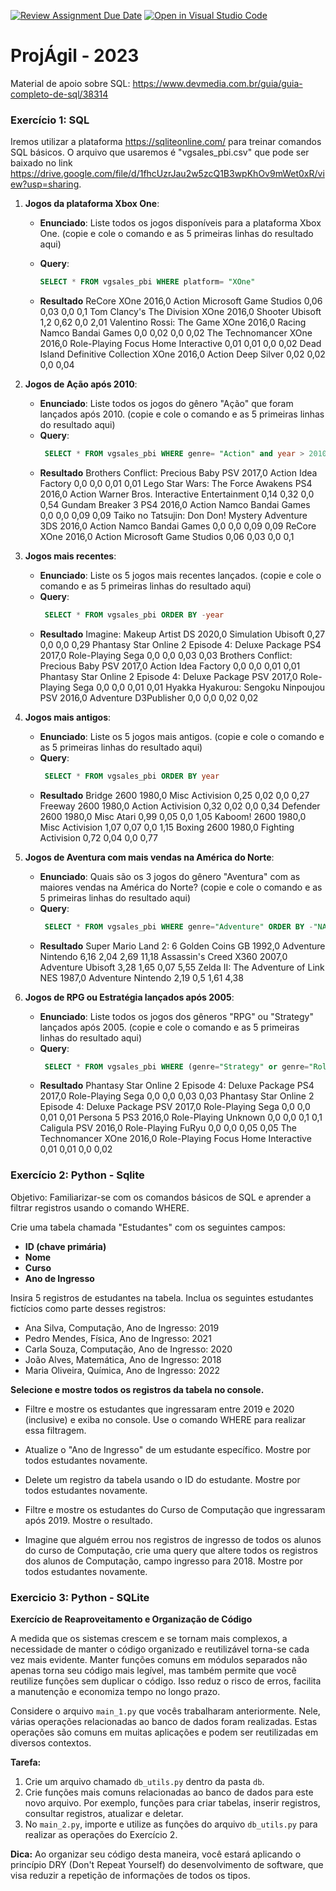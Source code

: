 [![Review Assignment Due Date](https://classroom.github.com/assets/deadline-readme-button-24ddc0f5d75046c5622901739e7c5dd533143b0c8e959d652212380cedb1ea36.svg)](https://classroom.github.com/a/GsJsnvSu)
[![Open in Visual Studio Code](https://classroom.github.com/assets/open-in-vscode-718a45dd9cf7e7f842a935f5ebbe5719a5e09af4491e668f4dbf3b35d5cca122.svg)](https://classroom.github.com/online_ide?assignment_repo_id=11573521&assignment_repo_type=AssignmentRepo)
# ProjÁgil - 2023

Material de apoio sobre SQL: https://www.devmedia.com.br/guia/guia-completo-de-sql/38314

### Exercício 1: SQL

Iremos utilizar a plataforma https://sqliteonline.com/ para treinar comandos SQL básicos. O arquivo que usaremos é "vgsales_pbi.csv" que pode ser baixado no link https://drive.google.com/file/d/1fhcUzrJau2w5zcQ1B3wpKhOv9mWet0xR/view?usp=sharing.

1. **Jogos da plataforma Xbox One**:
   - **Enunciado**: Liste todos os jogos disponíveis para a plataforma Xbox One. (copie e cole o comando e as 5 primeiras linhas do resultado aqui)
   - **Query**:
     ```sql
     SELECT * FROM vgsales_pbi WHERE platform= "XOne"
     ```

   - **Resultado**
    ReCore	XOne	2016,0	Action	Microsoft Game Studios	0,06	0,03	0,0	0,1
    Tom Clancy's The Division	XOne	2016,0	Shooter	Ubisoft	1,2	0,62	0,0	2,01
    Valentino Rossi: The Game	XOne	2016,0	Racing	Namco Bandai Games	0,0	0,02	0,0	0,02
    The Technomancer	XOne	2016,0	Role-Playing	Focus Home Interactive	0,01	0,01	0,0	0,02
    Dead Island Definitive Collection	XOne	2016,0	Action	Deep Silver	0,02	0,02	0,0	0,04


2. **Jogos de Ação após 2010**:
   - **Enunciado**: Liste todos os jogos do gênero "Ação" que foram lançados após 2010.  (copie e cole o comando e as 5 primeiras linhas do resultado aqui)
   - **Query**:
     ```sql
      SELECT * FROM vgsales_pbi WHERE genre= "Action" and year > 2010
     ```
   - **Resultado**
    Brothers Conflict: Precious Baby	PSV	2017,0	Action	Idea Factory	0,0	0,0	0,01	0,01
    Lego Star Wars: The Force Awakens	PS4	2016,0	Action	Warner Bros. Interactive Entertainment	0,14	0,32	0,0	0,54
    Gundam Breaker 3	PS4	2016,0	Action	Namco Bandai Games	0,0	0,0	0,09	0,09
    Taiko no Tatsujin: Don Don! Mystery Adventure	3DS	2016,0	Action	Namco Bandai Games	0,0	0,0	0,09	0,09
    ReCore	XOne	2016,0	Action	Microsoft Game Studios	0,06	0,03	0,0	0,1


3. **Jogos mais recentes**:
   - **Enunciado**: Liste os 5 jogos mais recentes lançados.  (copie e cole o comando e as 5 primeiras linhas do resultado aqui)
   - **Query**:
     ```sql
      SELECT * FROM vgsales_pbi ORDER BY -year
     ```
   - **Resultado**
    Imagine: Makeup Artist	DS	2020,0	Simulation	Ubisoft	0,27	0,0	0,0	0,29
    Phantasy Star Online 2 Episode 4: Deluxe Package	PS4	2017,0	Role-Playing	Sega	0,0	0,0	0,03	0,03
    Brothers Conflict: Precious Baby	PSV	2017,0	Action	Idea Factory	0,0	0,0	0,01	0,01
    Phantasy Star Online 2 Episode 4: Deluxe Package	PSV	2017,0	Role-Playing	Sega	0,0	0,0	0,01	0,01
    Hyakka Hyakurou: Sengoku Ninpoujou	PSV	2016,0	Adventure	D3Publisher	0,0	0,0	0,02	0,02


4. **Jogos mais antigos**:
   - **Enunciado**: Liste os 5 jogos mais antigos.  (copie e cole o comando e as 5 primeiras linhas do resultado aqui)
   - **Query**:
     ```sql
      SELECT * FROM vgsales_pbi ORDER BY year
     ```
   - **Resultado**
    Bridge	2600	1980,0	Misc	Activision	0,25	0,02	0,0	0,27
    Freeway	2600	1980,0	Action	Activision	0,32	0,02	0,0	0,34
    Defender	2600	1980,0	Misc	Atari	0,99	0,05	0,0	1,05
    Kaboom!	2600	1980,0	Misc	Activision	1,07	0,07	0,0	1,15
    Boxing	2600	1980,0	Fighting	Activision	0,72	0,04	0,0	0,77


5. **Jogos de Aventura com mais vendas na América do Norte**:
   - **Enunciado**: Quais são os 3 jogos do gênero "Aventura" com as maiores vendas na América do Norte?  (copie e cole o comando e as 5 primeiras linhas do resultado aqui)
   - **Query**:
     ```sql
      SELECT * FROM vgsales_pbi WHERE genre="Adventure" ORDER BY -"NA_Sales"
     ```
   - **Resultado**
    Super Mario Land 2: 6 Golden Coins	GB	1992,0	Adventure	Nintendo	6,16	2,04	2,69	11,18
    Assassin's Creed	X360	2007,0	Adventure	Ubisoft	3,28	1,65	0,07	5,55
    Zelda II: The Adventure of Link	NES	1987,0	Adventure	Nintendo	2,19	0,5	1,61	4,38

	 
6. **Jogos de RPG ou Estratégia lançados após 2005**:
   - **Enunciado**: Liste todos os jogos dos gêneros "RPG" ou "Strategy" lançados após 2005.  (copie e cole o comando e as 5 primeiras linhas do resultado aqui)
   - **Query**:
     ```sql
      SELECT * FROM vgsales_pbi WHERE (genre="Strategy" or genre="Role-Playing") AND year>2005
     ```
   - **Resultado**
    Phantasy Star Online 2 Episode 4: Deluxe Package	PS4	2017,0	Role-Playing	Sega	0,0	0,0	0,03	0,03
    Phantasy Star Online 2 Episode 4: Deluxe Package	PSV	2017,0	Role-Playing	Sega	0,0	0,0	0,01	0,01
    Persona 5	PS3	2016,0	Role-Playing	Unknown	0,0	0,0	0,1	0,1
    Caligula	PSV	2016,0	Role-Playing	FuRyu	0,0	0,0	0,05	0,05
    The Technomancer	XOne	2016,0	Role-Playing	Focus Home Interactive	0,01	0,01	0,0	0,02


### Exercício 2: Python - Sqlite

Objetivo: Familiarizar-se com os comandos básicos de SQL e aprender a filtrar registros usando o comando WHERE.

Crie uma tabela chamada "Estudantes" com os seguintes campos:

- **ID (chave primária)**
- **Nome**
- **Curso**
- **Ano de Ingresso**

Insira 5 registros de estudantes na tabela. Inclua os seguintes estudantes fictícios como parte desses registros:

- Ana Silva, Computação, Ano de Ingresso: 2019
- Pedro Mendes, Física, Ano de Ingresso: 2021
- Carla Souza, Computação, Ano de Ingresso: 2020
- João Alves, Matemática, Ano de Ingresso: 2018
- Maria Oliveira, Química, Ano de Ingresso: 2022
 
**Selecione e mostre todos os registros da tabela no console.**

- Filtre e mostre os estudantes que ingressaram entre 2019 e 2020 (inclusive) e exiba no console. Use o comando WHERE para realizar essa filtragem.

- Atualize o "Ano de Ingresso" de um estudante específico. Mostre por todos estudantes novamente.

- Delete um registro da tabela usando o ID do estudante. Mostre por todos estudantes novamente.

- Filtre e mostre os estudantes do Curso de Computação que ingressaram após 2019. Mostre o resultado.

- Imagine que alguém errou nos registros de ingresso de todos os alunos do curso de Computação, crie uma query que altere todos os registros dos alunos de Computação, campo ingresso para 2018. Mostre por todos estudantes novamente.




### Exercicio 3: Python - SQLite

**Exercício de Reaproveitamento e Organização de Código**

A medida que os sistemas crescem e se tornam mais complexos, a necessidade de manter o código organizado e reutilizável torna-se cada vez mais evidente. Manter funções comuns em módulos separados não apenas torna seu código mais legível, mas também permite que você reutilize funções sem duplicar o código. Isso reduz o risco de erros, facilita a manutenção e economiza tempo no longo prazo.

Considere o arquivo `main_1.py` que vocês trabalharam anteriormente. Nele, várias operações relacionadas ao banco de dados foram realizadas. Estas operações são comuns em muitas aplicações e podem ser reutilizadas em diversos contextos.

**Tarefa:** 

1. Crie um arquivo chamado `db_utils.py` dentro da pasta `db`.
2. Crie funções mais comuns relacionadas ao banco de dados para este novo arquivo. Por exemplo, funções para criar tabelas, inserir registros, consultar registros, atualizar e deletar.
3. No `main_2.py`, importe e utilize as funções do arquivo `db_utils.py` para realizar as operações do Exercício 2.

**Dica:** Ao organizar seu código desta maneira, você estará aplicando o princípio DRY (Don't Repeat Yourself) do desenvolvimento de software, que visa reduzir a repetição de informações de todos os tipos.